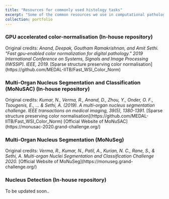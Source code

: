 ```yaml
---
title: "Resources for commonly used histology tasks"
excerpt: "Some of the common resources we use in computational pathology"
collection: portfolio
---
```

<h3>  GPU accelerated color-normalisation (In-house repository) </h3> 
Original credits: 
<cite>Anand, Deepak, Goutham Ramakrishnan, and Amit Sethi. "Fast gpu-enabled color normalization for digital pathology." 2019 International Conference on Systems, Signals and Image Processing (IWSSIP). IEEE, 2019.</cite>
[Sparse structure preserving color normalisation](https://github.com/MEDAL-IITB/Fast_WSI_Color_Norm)


<h3>  Multi-Organ Nucleus Segmentation and Classification (MoNuSAC) (In-house repository) </h3>
Original credits: 
<cite>Kumar, N., Verma, R., Anand, D., Zhou, Y., Onder, O. F., Tsougenis, E., ... & Sethi, A. (2019). A multi-organ nucleus segmentation challenge. IEEE transactions on medical imaging, 39(5), 1380-1391.</cite>
[Sparse structure preserving color normalisation](https://github.com/MEDAL-IITB/Fast_WSI_Color_Norm)
[Official Website of MoNuSAC](https://monusac-2020.grand-challenge.org/)

<h3>  Multi-Organ Nucleus Segmentation (MoNuSeg) </h3>
Original credits: 
<cite>Verma, R., Kumar, N., Patil, A., Kurian, N. C., Rane, S., & Sethi, A. Multi-organ Nuclei Segmentation and Classification Challenge 2020.</cite>
[Official Website of MoNuSeg](https://monuseg.grand-challenge.org/)


<h3>  Nucleus Detection (In-house repository) </h3>

To be updated soon..
